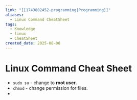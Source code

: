 ```yaml
---
link: "[[1743802452-programming|Programming]]"
aliases:
  - Linux Command CheatSheet
tags:
  - Knowledge
  - linux
  - CheatSheet
created_date: 2025-08-08
---
```

# Linux Command Cheat Sheet
- `sudo su` - change to **root user**.
- `chmod` - change permission for files.
- 







